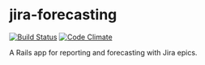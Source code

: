 # jira-forecasting
[![Build Status](https://travis-ci.org/jbrunton/jira-forecasting.png)](https://travis-ci.org/jbrunton/jira-forecasting)
[![Code Climate](https://codeclimate.com/github/jbrunton/jira-forecasting.png)](https://codeclimate.com/github/jbrunton/jira-forecasting)

A Rails app for reporting and forecasting with Jira epics.
